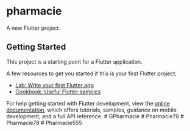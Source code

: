# pharmacie

A new Flutter project.

## Getting Started

This project is a starting point for a Flutter application.

A few resources to get you started if this is your first Flutter project:

- [Lab: Write your first Flutter app](https://docs.flutter.dev/get-started/codelab)
- [Cookbook: Useful Flutter samples](https://docs.flutter.dev/cookbook)

For help getting started with Flutter development, view the
[online documentation](https://docs.flutter.dev/), which offers tutorials,
samples, guidance on mobile development, and a full API reference.
#   G P h a r m a c i e  
 #   P h a r m a c i e 7 8  
 #   P h a r m a c i e 7 8  
 #   P h a r m a c i e 5 5 5  
 
